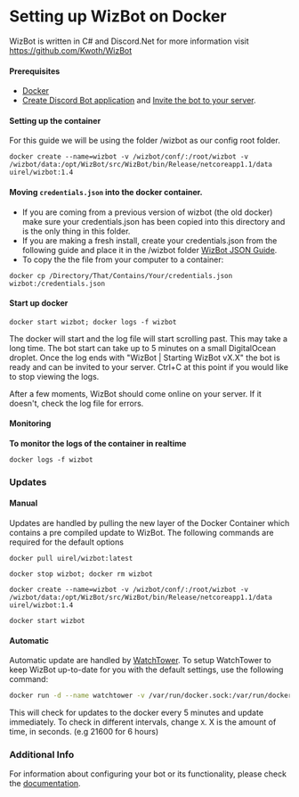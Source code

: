 # Setting up WizBot on Docker
WizBot is written in C# and Discord.Net for more information visit <https://github.com/Kwoth/WizBot>

#### Prerequisites
- [Docker](https://docs.docker.com/engine/installation/)
- [Create Discord Bot application](http://wizbot.readthedocs.io/en/latest/JSON%20Explanations/#creating-discord-bot-application) and [Invite the bot to your server](http://wizbot.readthedocs.io/en/latest/JSON%20Explanations/#inviting-your-bot-to-your-server). 

#### Setting up the container
For this guide we will be using the folder /wizbot as our config root folder.
```
docker create --name=wizbot -v /wizbot/conf/:/root/wizbot -v /wizbot/data:/opt/WizBot/src/WizBot/bin/Release/netcoreapp1.1/data uirel/wizbot:1.4
```

#### Moving `credentials.json` into the docker container. 

- If you are coming from a previous version of wizbot (the old docker) make sure your credentials.json has been copied into this directory and is the only thing in this folder.
- If you are making a fresh install, create your credentials.json from the following guide and place it in the /wizbot folder [WizBot JSON Guide](http://wizbot.readthedocs.io/en/latest/JSON%20Explanations/). 
- To copy the the file from your computer to a container: 
```
docker cp /Directory/That/Contains/Your/credentials.json wizbot:/credentials.json
```

#### Start up docker
```
docker start wizbot; docker logs -f wizbot
```
The docker will start and the log file will start scrolling past. This may take a long time. The bot start can take up to 5 minutes on a small DigitalOcean droplet.
Once the log ends with "WizBot | Starting WizBot vX.X" the bot is ready and can be invited to your server. Ctrl+C at this point if you would like to stop viewing the logs.

After a few moments, WizBot should come online on your server. If it doesn't, check the log file for errors. 

#### Monitoring
**To monitor the logs of the container in realtime** 
```
docker logs -f wizbot
```

### Updates

#### Manual
Updates are handled by pulling the new layer of the Docker Container which contains a pre compiled update to WizBot.
The following commands are required for the default options

`docker pull uirel/wizbot:latest`

`docker stop wizbot; docker rm wizbot`

```
docker create --name=wizbot -v /wizbot/conf/:/root/wizbot -v /wizbot/data:/opt/WizBot/src/WizBot/bin/Release/netcoreapp1.1/data uirel/wizbot:1.4
```

`docker start wizbot`


#### Automatic
Automatic update are handled by [WatchTower](https://github.com/CenturyLinkLabs/watchtower).
To setup WatchTower to keep WizBot up-to-date for you with the default settings, use the following command:

```bash
docker run -d --name watchtower -v /var/run/docker.sock:/var/run/docker.sock centurylink/watchtower --cleanup wizbot --interval 300
```

This will check for updates to the docker every 5 minutes and update immediately. To check in different intervals, change `X`. X is the amount of time, in seconds. (e.g 21600 for 6 hours)

### Additional Info
For information about configuring your bot or its functionality, please check the [documentation](http://wizbot.readthedocs.io/en/latest).